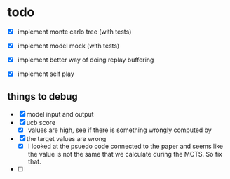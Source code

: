 # todo
- [x] implement monte carlo tree (with tests)
- [x] implement model mock (with tests)

- [x] implement better way of doing replay buffering
- [X] implement self play


## things to debug
- [x] model input and output
- [x] ucb score
    - [x] values are high, see if there is something wrongly computed by 
- [x] the target values are wrong
    - [x] I looked at the psuedo code connected to the paper and seems like the value is not the same that we calculate during the MCTS. So fix that.
- [ ] 